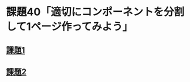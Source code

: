 # 課題40「適切にコンポーネントを分割して1ページ作ってみよう」

<!-- START doctoc -->
<!-- END doctoc -->

## [課題1](./task_1)

## [課題2](./task_2)
